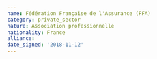 ```yaml
---
name: Fédération Française de l'Assurance (FFA)
category: private_sector
nature: Association professionnelle 
nationality: France
alliance: 
date_signed: '2018-11-12'
---
```

    